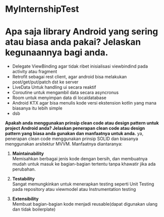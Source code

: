 # MyInternshipTest
# Apa saja library Android yang sering atau biasa anda pakai? Jelaskan kegunaannya bagi anda. 
 - Delegate ViewBinding
 agar tidak ribet inisialisasi viewbindind pada activity atau fragment
 - Retrofit
  sebagai rest client, agar android bisa melakukan post/get/put/patch dst ke server
 - LiveData
 Untuk handling ui secara reaktif 
 - Coroutine
untuk mengambil data secara asyncronus
- Room
untuk menyimpan data di localdatabase 
- Android KTX
agar bisa menulis kode versi ekstension kotlin yang mana biasanya itu lebih simple 
- dsb

**Apakah anda menggunakan prinsip clean code atau design pattern untuk    project Android anda? Jelaskan penerapan clean code atau design pattern yang biasa anda  gunakan dan manfaatnya untuk anda.**
ya, penerapan clean code menggunakan prinsip SOLID dan biasanya menggunakan arsitektur MVVM. Manfaatnya diantaranya:
1.  **Maintainability**  
    Memisahkan berbagai jenis kode dengan bersih, dan membuatnya mudah untuk masuk ke bagian-bagian tertentu tanpa khawatir jika ada perubahan. 
    
2.  **Testability**  
Sangat memungkinkan untuk menerapkan testing seperti Unit Testing pada repository atau viewmodel atau Instrumentation testing
    
4.  **Extensibility**  
  Membuat bagian-bagian kode menjadi reusable(dapat digunakan ulang dan tidak boilerplate)

